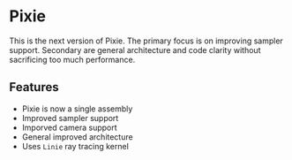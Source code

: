 # Pixie
This is the next version of Pixie. The primary focus is on improving sampler
support. Secondary are general architecture and code clarity without sacrificing
too much performance.

## Features
* Pixie is now a single assembly
* Improved sampler support
* Imporved camera support
* General improved architecture
* Uses `Linie` ray tracing kernel